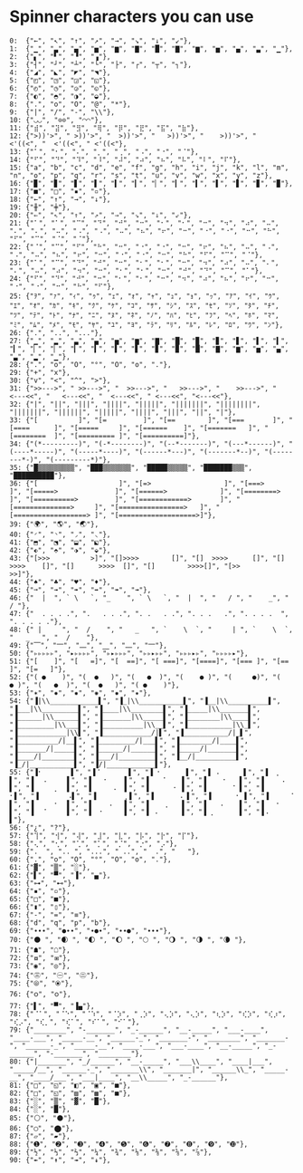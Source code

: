   # Spinner characters you can use

 	0:  {"←", "↖", "↑", "↗", "→", "↘", "↓", "↙"},
	1:  {"▁", "▃", "▄", "▅", "▆", "▇", "█", "▇", "▆", "▅", "▄", "▃", "▁"},
	2:  {"▖", "▘", "▝", "▗"},
	3:  {"┤", "┘", "┴", "└", "├", "┌", "┬", "┐"},
	4:  {"◢", "◣", "◤", "◥"},
	5:  {"◰", "◳", "◲", "◱"},
	6:  {"◴", "◷", "◶", "◵"},
	7:  {"◐", "◓", "◑", "◒"},
	8:  {".", "o", "O", "@", "*"},
	9:  {"|", "/", "-", "\\"},
	10: {"◡◡", "⊙⊙", "◠◠"},
	11: {"⣾", "⣽", "⣻", "⢿", "⡿", "⣟", "⣯", "⣷"},
	12: {">))'>", " >))'>", "  >))'>", "   >))'>", "    >))'>", "   <'((<", "  <'((<", " <'((<"},
	13: {"⠁", "⠂", "⠄", "⡀", "⢀", "⠠", "⠐", "⠈"},
	14: {"⠋", "⠙", "⠹", "⠸", "⠼", "⠴", "⠦", "⠧", "⠇", "⠏"},
	15: {"a", "b", "c", "d", "e", "f", "g", "h", "i", "j", "k", "l", "m", "n", "o", "p", "q", "r", "s", "t", "u", "v", "w", "x", "y", "z"},
	16: {"▉", "▊", "▋", "▌", "▍", "▎", "▏", "▎", "▍", "▌", "▋", "▊", "▉"},
	17: {"■", "□", "▪", "▫"},
	18: {"←", "↑", "→", "↓"},
	19: {"╫", "╪"},
	20: {"⇐", "⇖", "⇑", "⇗", "⇒", "⇘", "⇓", "⇙"},
	21: {"⠁", "⠁", "⠉", "⠙", "⠚", "⠒", "⠂", "⠂", "⠒", "⠲", "⠴", "⠤", "⠄", "⠄", "⠤", "⠠", "⠠", "⠤", "⠦", "⠖", "⠒", "⠐", "⠐", "⠒", "⠓", "⠋", "⠉", "⠈", "⠈"},
	22: {"⠈", "⠉", "⠋", "⠓", "⠒", "⠐", "⠐", "⠒", "⠖", "⠦", "⠤", "⠠", "⠠", "⠤", "⠦", "⠖", "⠒", "⠐", "⠐", "⠒", "⠓", "⠋", "⠉", "⠈"},
	23: {"⠁", "⠉", "⠙", "⠚", "⠒", "⠂", "⠂", "⠒", "⠲", "⠴", "⠤", "⠄", "⠄", "⠤", "⠴", "⠲", "⠒", "⠂", "⠂", "⠒", "⠚", "⠙", "⠉", "⠁"},
	24: {"⠋", "⠙", "⠚", "⠒", "⠂", "⠂", "⠒", "⠲", "⠴", "⠦", "⠖", "⠒", "⠐", "⠐", "⠒", "⠓", "⠋"},
	25: {"ｦ", "ｧ", "ｨ", "ｩ", "ｪ", "ｫ", "ｬ", "ｭ", "ｮ", "ｯ", "ｱ", "ｲ", "ｳ", "ｴ", "ｵ", "ｶ", "ｷ", "ｸ", "ｹ", "ｺ", "ｻ", "ｼ", "ｽ", "ｾ", "ｿ", "ﾀ", "ﾁ", "ﾂ", "ﾃ", "ﾄ", "ﾅ", "ﾆ", "ﾇ", "ﾈ", "ﾉ", "ﾊ", "ﾋ", "ﾌ", "ﾍ", "ﾎ", "ﾏ", "ﾐ", "ﾑ", "ﾒ", "ﾓ", "ﾔ", "ﾕ", "ﾖ", "ﾗ", "ﾘ", "ﾙ", "ﾚ", "ﾛ", "ﾜ", "ﾝ"},
	26: {".", "..", "..."},
	27: {"▁", "▂", "▃", "▄", "▅", "▆", "▇", "█", "▉", "▊", "▋", "▌", "▍", "▎", "▏", "▏", "▎", "▍", "▌", "▋", "▊", "▉", "█", "▇", "▆", "▅", "▄", "▃", "▂", "▁"},
	28: {".", "o", "O", "°", "O", "o", "."},
	29: {"+", "x"},
	30: {"v", "<", "^", ">"},
	31: {">>--->", " >>--->", "  >>--->", "   >>--->", "    >>--->", "    <---<<", "   <---<<", "  <---<<", " <---<<", "<---<<"},
	32: {"|", "||", "|||", "||||", "|||||", "|||||||", "||||||||", "|||||||", "||||||", "|||||", "||||", "|||", "||", "|"},
	33: {"[          ]", "[=         ]", "[==        ]", "[===       ]", "[====      ]", "[=====     ]", "[======    ]", "[=======   ]", "[========  ]", "[========= ]", "[==========]"},
	34: {"(*---------)", "(-*--------)", "(--*-------)", "(---*------)", "(----*-----)", "(-----*----)", "(------*---)", "(-------*--)", "(--------*-)", "(---------*)"},
	35: {"█▒▒▒▒▒▒▒▒▒", "███▒▒▒▒▒▒▒", "█████▒▒▒▒▒", "███████▒▒▒", "██████████"},
	36: {"[                    ]", "[=>                  ]", "[===>                ]", "[=====>              ]", "[======>             ]", "[========>           ]", "[==========>         ]", "[============>       ]", "[==============>     ]", "[================>   ]", "[==================> ]", "[===================>]"},
	39: {"🌍", "🌎", "🌏"},
	40: {"◜", "◝", "◞", "◟"},
	41: {"⬒", "⬔", "⬓", "⬕"},
	42: {"⬖", "⬘", "⬗", "⬙"},
	43: {"[>>>          >]", "[]>>>>        []", "[]  >>>>      []", "[]    >>>>    []", "[]      >>>>  []", "[]        >>>>[]", "[>>          >>]"},
	44: {"♠", "♣", "♥", "♦"},
	45: {"➞", "➟", "➠", "➡", "➠", "➟"},
	46: {"  |  ", ` \   `, "_    ", ` \   `, "  |  ", "   / ", "    _", "   / "},
	47: {"  . . . .", ".   . . .", ". .   . .", ". . .   .", ". . . .  ", ". . . . ."},
	48: {" |     ", "  /    ", "   _   ", `    \  `, "     | ", `    \  `, "   _   ", "  /    "},
	49: {"⎺", "⎻", "⎼", "⎽", "⎼", "⎻"},
	50: {"▹▹▹▹▹", "▸▹▹▹▹", "▹▸▹▹▹", "▹▹▸▹▹", "▹▹▹▸▹", "▹▹▹▹▸"},
	51: {"[    ]", "[   =]", "[  ==]", "[ ===]", "[====]", "[=== ]", "[==  ]", "[=   ]"},
	52: {"( ●    )", "(  ●   )", "(   ●  )", "(    ● )", "(     ●)", "(    ● )", "(   ●  )", "(  ●   )", "( ●    )"},
	53: {"✶", "✸", "✹", "✺", "✹", "✷"},
	54: {"▐|\\____________▌", "▐_|\\___________▌", "▐__|\\__________▌", "▐___|\\_________▌", "▐____|\\________▌", "▐_____|\\_______▌", "▐______|\\______▌", "▐_______|\\_____▌", "▐________|\\____▌", "▐_________|\\___▌", "▐__________|\\__▌", "▐___________|\\_▌", "▐____________|\\▌", "▐____________/|▌", "▐___________/|_▌", "▐__________/|__▌", "▐_________/|___▌", "▐________/|____▌", "▐_______/|_____▌", "▐______/|______▌", "▐_____/|_______▌", "▐____/|________▌", "▐___/|_________▌", "▐__/|__________▌", "▐_/|___________▌", "▐/|____________▌"},
	55: {"▐⠂       ▌", "▐⠈       ▌", "▐ ⠂      ▌", "▐ ⠠      ▌", "▐  ⡀     ▌", "▐  ⠠     ▌", "▐   ⠂    ▌", "▐   ⠈    ▌", "▐    ⠂   ▌", "▐    ⠠   ▌", "▐     ⡀  ▌", "▐     ⠠  ▌", "▐      ⠂ ▌", "▐      ⠈ ▌", "▐       ⠂▌", "▐       ⠠▌", "▐       ⡀▌", "▐      ⠠ ▌", "▐      ⠂ ▌", "▐     ⠈  ▌", "▐     ⠂  ▌", "▐    ⠠   ▌", "▐    ⡀   ▌", "▐   ⠠    ▌", "▐   ⠂    ▌", "▐  ⠈     ▌", "▐  ⠂     ▌", "▐ ⠠      ▌", "▐ ⡀      ▌", "▐⠠       ▌"},
	56: {"¿", "?"},
	57: {"⢹", "⢺", "⢼", "⣸", "⣇", "⡧", "⡗", "⡏"},
	58: {"⢄", "⢂", "⢁", "⡁", "⡈", "⡐", "⡠"},
	59: {".  ", ".. ", "...", " ..", "  .", "   "},
	60: {".", "o", "O", "°", "O", "o", "."},
	61: {"▓", "▒", "░"},
	62: {"▌", "▀", "▐", "▄"},
	63: {"⊶", "⊷"},
	64: {"▪", "▫"},
	65: {"□", "■"},
	66: {"▮", "▯"},
	67: {"-", "=", "≡"},
	68: {"d", "q", "p", "b"},
	69: {"∙∙∙", "●∙∙", "∙●∙", "∙∙●", "∙∙∙"},
	70: {"🌑 ", "🌒 ", "🌓 ", "🌔 ", "🌕 ", "🌖 ", "🌗 ", "🌘 "},
	71: {"☗", "☖"},
	72: {"⧇", "⧆"},
	73: {"◉", "◎"},
	74: {"㊂", "㊀", "㊁"},
	75: {"⦾", "⦿"},
	76: {"ဝ", "၀"},
	77: {"▌", "▀", "▐▄"},
	78: {"⠈⠁", "⠈⠑", "⠈⠱", "⠈⡱", "⢀⡱", "⢄⡱", "⢄⡱", "⢆⡱", "⢎⡱", "⢎⡰", "⢎⡠", "⢎⡀", "⢎⠁", "⠎⠁", "⠊⠁"},
	79: {"________", "-_______", "_-______", "__-_____", "___-____", "____-___", "_____-__", "______-_", "_______-", "________", "_______-", "______-_", "_____-__", "____-___", "___-____", "__-_____", "_-______", "-_______", "________"},
	80: {"|_______", "_/______", "__-_____", "___\\____", "____|___", "_____/__", "______-_", "_______\\", "_______|", "______\\_", "_____-__", "____/___", "___|____", "__\\_____", "_-______"},
	81: {"□", "◱", "◧", "▣", "■"},
	82: {"□", "◱", "▨", "▩", "■"},
	83: {"░", "▒", "▓", "█"},
	84: {"░", "█"},
	85: {"⚪", "⚫"},
	86: {"◯", "⬤"},
	87: {"▱", "▰"},
	88: {"➊", "➋", "➌", "➍", "➎", "➏", "➐", "➑", "➒", "➓"},
	89: {"½", "⅓", "⅔", "¼", "¾", "⅛", "⅜", "⅝", "⅞"},
	90: {"↞", "↟", "↠", "↡"},
